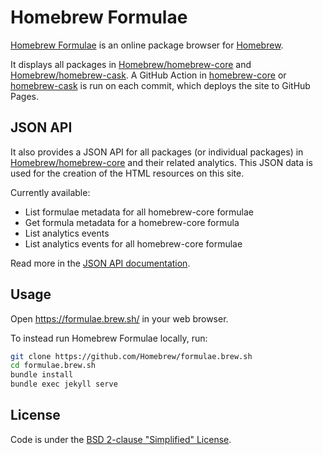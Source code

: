 # Homebrew Formulae

[Homebrew Formulae](https://formulae.brew.sh) is an online package browser for [Homebrew](https://brew.sh).

It displays all packages in [Homebrew/homebrew-core](https://github.com/Homebrew/homebrew-core) and [Homebrew/homebrew-cask](https://github.com/Homebrew/homebrew-cask). A GitHub Action in [homebrew-core](https://github.com/Homebrew/homebrew-core/blob/master/.github/main.workflow) or [homebrew-cask](https://github.com/Homebrew/homebrew-cask/blob/master/.github/main.workflow) is run on each commit, which deploys the site to GitHub Pages.

## JSON API

It also provides a JSON API for all packages (or individual packages) in [Homebrew/homebrew-core](https://github.com/Homebrew/homebrew-core) and their related analytics. This JSON data is used for the creation of the HTML resources on this site.

Currently available:
- List formulae metadata for all homebrew-core formulae
- Get formula metadata for a homebrew-core formula
- List analytics events
- List analytics events for all homebrew-core formulae

Read more in the [JSON API documentation](https://formulae.brew.sh/docs/api/).

## Usage
Open https://formulae.brew.sh/ in your web browser.

To instead run Homebrew Formulae locally, run:
```bash
git clone https://github.com/Homebrew/formulae.brew.sh
cd formulae.brew.sh
bundle install
bundle exec jekyll serve
```

## License
Code is under the [BSD 2-clause "Simplified" License](LICENSE.txt).
